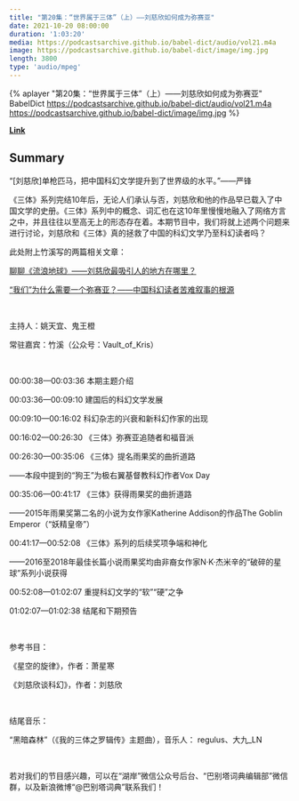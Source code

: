 ```yaml
---
title: "第20集：“世界属于三体”（上）——刘慈欣如何成为弥赛亚"
date: 2021-10-20 08:00:00
duration: '1:03:20'
media: https://podcastsarchive.github.io/babel-dict/audio/vol21.m4a
image: https://podcastsarchive.github.io/babel-dict/image/img.jpg
length: 3800
type: 'audio/mpeg'
---
```


{% aplayer "第20集：“世界属于三体”（上）——刘慈欣如何成为弥赛亚" BabelDict  https://podcastsarchive.github.io/babel-dict/audio/vol21.m4a https://podcastsarchive.github.io/babel-dict/image/img.jpg %}

**[Link](https://www.xiaoyuzhoufm.com/episode/616fcf623180b2a2789e7df4)**

## Summary
<p>“[刘慈欣]单枪匹马，把中国科幻文学提升到了世界级的水平。”——严锋</p><p>《三体》系列完结10年后，无论人们承认与否，刘慈欣和他的作品早已载入了中国文学的史册。《三体》系列中的概念、词汇也在这10年里慢慢地融入了网络方言之中，并且往往以至高无上的形态存在着。本期节目中，我们将就上述两个问题来进行讨论，刘慈欣和《三体》真的拯救了中国的科幻文学乃至科幻读者吗？</p><p>此处附上竹溪写的两篇相关文章：</p><p><a href="https://mp.weixin.qq.com/s/cEjIPvq2Fj7Jrk0nxpPLZg" rel="nofollow">聊聊《流浪地球》——刘慈欣最吸引人的地方在哪里？</a></p><p><a href="https://mp.weixin.qq.com/s/WJScbNPERSP_tYd4uln09w" rel="nofollow">“我们”为什么需要一个弥赛亚？——中国科幻读者苦难叙事的根源</a></p><p><br /></p><p>主持人：姚天宜、鬼王橙</p><p>常驻嘉宾：竹溪（公众号：Vault_of_Kris）</p><p><br /></p><p>00:00:38—00:03:36 本期主题介绍</p><p>00:03:36—00:09:10 建国后的科幻文学发展</p><p>00:09:10—00:16:02 科幻杂志的兴衰和新科幻作家的出现</p><p>00:16:02—00:26:30 《三体》弥赛亚追随者和福音派</p><p>00:26:30—00:35:06 《三体》提名雨果奖的曲折道路</p><p>——本段中提到的“狗王”为极右翼基督教科幻作者Vox Day</p><p>00:35:06—00:41:17 《三体》获得雨果奖的曲折道路</p><p>——2015年雨果奖第二名的小说为女作家Katherine Addison的作品The Goblin Emperor（“妖精皇帝”）</p><p>00:41:17—00:52:08 《三体》系列的后续奖项争端和神化</p><p>——2016至2018年最佳长篇小说雨果奖均由非裔女作家N·K·杰米辛的“破碎的星球”系列小说获得</p><p>00:52:08—01:02:07 重提科幻文学的“软”“硬”之争</p><p>01:02:07—01:02:38 结尾和下期预告</p><p><br /></p><p>参考书目：</p><p>《星空的旋律》，作者：萧星寒</p><p>《刘慈欣谈科幻》，作者：刘慈欣</p><p><br /></p><p>结尾音乐：</p><p>“黑暗森林”（《我的三体之罗辑传》主题曲），音乐人： regulus、大九_LN</p><p><br /></p><p>若对我们的节目感兴趣，可以在“湖岸”微信公众号后台、“巴别塔词典编辑部”微信群，以及新浪微博“@巴别塔词典”联系我们！</p>
    